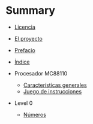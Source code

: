 # Summary

* [Licencia](LICENSE.md)
* [El proyecto](README.md)
* [Prefacio](PREFACE.md)
* [Índice](INDEX.md)

* Procesador MC88110
    * [Características generales](88110/general.md)
    * [Juego de instrucciones](88110/instruction-set.md)

* Level 0
    * [Números](L0/numbers.md)
